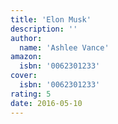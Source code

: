 ```yaml
---
title: 'Elon Musk'
description: ''
author:
  name: 'Ashlee Vance'
amazon:
  isbn: '0062301233'
cover:
  isbn: '0062301233'
rating: 5
date: 2016-05-10
---
```

